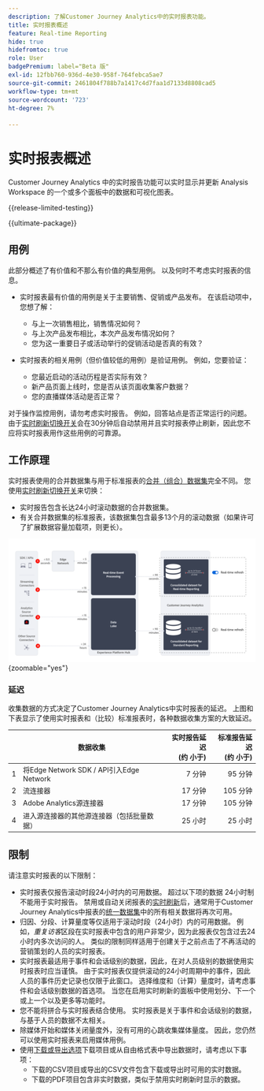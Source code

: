 ```yaml
---
description: 了解Customer Journey Analytics中的实时报表功能。
title: 实时报表概述
feature: Real-time Reporting
hide: true
hidefromtoc: true
role: User
badgePremium: label="Beta 版"
exl-id: 12fbb760-936d-4e30-958f-764febca5ae7
source-git-commit: 2461804f788b7a1417c4d7faa1d7133d8808cad5
workflow-type: tm+mt
source-wordcount: '723'
ht-degree: 7%

---
```


# 实时报表概述

Customer Journey Analytics 中的实时报告功能可以实时显示并更新 Analysis Workspace 的一个或多个面板中的数据和可视化图表。

{{release-limited-testing}}

{{ultimate-package}}

## 用例

此部分概述了有价值和不那么有价值的典型用例。 以及何时不考虑实时报表的信息。

* 实时报表最有价值的用例是关于主要销售、促销或产品发布。
在该启动项中，您想了解：

   * 与上一次销售相比，销售情况如何？
   * 与上次产品发布相比，本次产品发布情况如何？
   * 您为这一重要日子或活动举行的促销活动是否真的有效？

* 实时报表的相关用例（但价值较低的用例）是验证用例。
例如，您要验证：

   * 您最近启动的活动历程是否实际有效？
   * 新产品页面上线时，您是否从该页面收集客户数据？
   * 您的直播媒体活动是否正常？

对于操作监控用例，请勿考虑实时报告。 例如，回答站点是否正常运行的问题。 由于[实时刷新切换开关](use-real-time.md)会在30分钟后自动禁用并且实时报表停止刷新，因此您不应将实时报表用作这些用例的可靠源。

## 工作原理

实时报表使用的合并数据集与用于标准报表的[合并（组合）数据集](/help/connections/combined-dataset.md)完全不同。 您使用[实时刷新切换开关](use-real-time.md)来切换：

* 实时报告包含长达24小时滚动数据的合并数据集。
* 有关合并数据集的标准报表，该数据集包含最多13个月的滚动数据（如果许可了扩展数据容量加载项，则更长）。

![实时报告](assets/real-time-reporting-latencies.svg){zoomable="yes"}

### 延迟

收集数据的方式决定了Customer Journey Analytics中实时报表的延迟。 上图和下表显示了使用实时报表和（比较）标准报表时，各种数据收集方案的大致延迟。

| | 数据收集 | 实时报告延迟<br/>(约 小于) | 标准报告延迟<br/>(约 小于) |
|:---:|---|--:|--:|
| 1 | 将Edge Network SDK / API引入Edge Network | 7 分钟 | 95 分钟 |
| 2 | 流连接器 | 17 分钟 | 105 分钟 |
| 3 | Adobe Analytics源连接器 | 17 分钟 | 105 分钟 |
| 4 | 进入源连接器的其他源连接器（包括批量数据） | 25 小时 | 25 小时 |


## 限制

请注意实时报表的以下限制：

* 实时报表仅报告滚动时段24小时内的可用数据。 超过以下项的数据   24小时制不能用于实时报告。 禁用或自动关闭报表的[实时刷新](use-real-time.md)后，通常用于Customer Journey Analytics中报表的[统一数据集](/help/connections/combined-dataset.md)中的所有相关数据将再次可用。
* 归因、分段、计算量度等仅适用于滚动时段（24小时）内的可用数据。 例如，*重复访客*&#x200B;区段在实时报表中包含的用户非常少，因为此报表仅包含过去24小时内多次访问的人。 类似的限制同样适用于创建关于之前点击了不再活动的营销策划的人员的实时报表。
* 实时报表最适用于事件和会话级别的数据，因此，在对人员级别的数据使用实时报表时应当谨慎。 由于实时报表仅提供滚动的24小时周期中的事件，因此人员的事件历史记录也仅限于此窗口。 选择维度和（计算）量度时，请考虑事件和会话级别数据的首选项。 当您在启用实时刷新的面板中使用划分、下一个或上一个以及更多等功能时。
* 您不能将拼合与实时报表结合使用。 实时报表是关于事件和会话级别的数据，与基于人员的数据不太相关。
* 除媒体开始和媒体关闭量度外，没有可用的心跳收集媒体量度。 因此，您仍然可以使用实时报表来启用媒体用例。
* 使用[下载或导出选项](/help/analysis-workspace/export/download-send.md)下载项目或从自由格式表中导出数据时，请考虑以下事项：
   * 下载的CSV项目或导出的CSV文件包含下载或导出时可用的实时数据。
   * 下载的PDF项目包含非实时数据，类似于禁用实时刷新时显示的数据。
